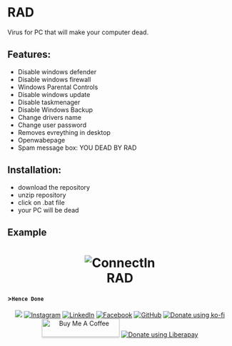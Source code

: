 # RAD
Virus for PC that will make your computer dead.

## Features:
* Disable windows defender
* Disable windows firewall
* Windows Parental Controls
* Disable windows update
* Disable taskmenager
* Disable Windows Backup
* Change drivers name
* Change user password
* Removes evreything in desktop
* Openwabepage
* Spam message box: YOU DEAD BY RAD

## Installation:
* download the repository
* unzip repository
* click on .bat file
* your PC will be dead

## Example

<h1 align="center"> 
    <img src="https://blogger.googleusercontent.com/img/a/AVvXsEj1Eb2MLL0lWLTw_v1eRiMixK9jbOh74qIc0p1DSijT75dAsH3IDboOsANIdglzjZ443TW0ATDYwKfLh-J_H8CH9p9fIinDX1j838pbJ1l-TX_lwVrPGSTNZDXw2kSSjxiWIeCD-u5mBGzJ-t3O5Eh9kjIabK6qF9070y64g64SVLvnF0F8KJcZaZq3=s2048" alt="ConnectIn" /> <br>    
    RAD
</h1>

#### >``Hence Done``

<p align="center">
<img src="https://img.shields.io/badge/muneebwanee%20-%231DA1F2.svg?&style=for-the-badge&logo=Twitter&logoColor=white"/>
<a href="https://instagram.com/muneebwanee"><img title="Instagram" src="https://img.shields.io/badge/IG-%40muneebwanee-red?style=for-the-badge&logo=instagram"></a>
<a href="https://linkedin.com/in/muneebwanee"><img title="LinkedIn" src="https://img.shields.io/badge/LinkedIn%20-muneebwanee-orange?colorA=%23ff9696&colorB=%237E7B4E&style=for-the-badge"></a>
<a href="https://m.me/me.muneebwanee"><img title="Facebook" src="https://img.shields.io/badge/Chat-Messenger-blue?style=for-the-badge&logo=messenger"></a>
<a href="https://github.com/muneebwanee"><img title="GitHub" src="https://img.shields.io/badge/Github-Muneeb--Wanee-green?style=for-the-badge&logo=github"></a>
<a href="https://ko-fi.com/muneb"><img alt="Donate using ko-fi" src="https://www.ko-fi.com/img/donate_sm.png"></a>
<a href="https://www.buymeacoffee.com/muneebwanee" target="buymeacoffee"><img src="https://www.buymeacoffee.com/assets/img/custom_images/orange_img.png" alt="Buy Me A Coffee" style="height: 41px !important;width: 174px !important;box-shadow: 0px 3px 2px 0px rgba(190, 190, 190, 0.5) !important;-webkit-box-shadow: 0px 3px 2px 0px rgba(190, 190, 190, 0.5) !important;" ></a>
<a href="https://liberapay.com/muneeb/donate"><img alt="Donate using Liberapay" src="https://liberapay.com/assets/widgets/donate.svg"></a>
</p>
